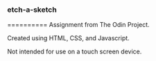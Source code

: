 ### etch-a-sketch
==========
Assignment from The Odin Project.

Created using HTML, CSS, and Javascript.

Not intended for use on a touch screen device.
